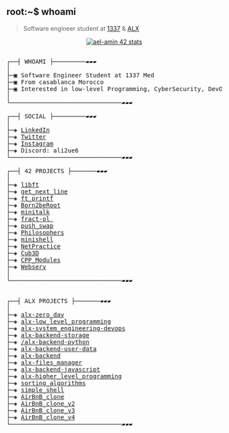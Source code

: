 ## root:~$ whoami
>  Software engineer student at [1337](https://admission.1337.ma/) & [ALX](https://www.alxafrica.com/)


<p align="center">
<a href="https://github.com/oakoudad/badge42"><img src="https://badge.mediaplus.ma/black/ael-amin" alt="ael-amin 42 stats" /></a>
</p>

<pre>

┌──┤ WHOAMI ├─────────▰▰▰
│
├─▣ Software Engineer Student at 1337 Med
├─▣ From casablanca Morocco
├─▣ Interested in low-level Programming, CyberSecurity, DevOps, Netwroking.
│
└───────────────────────────────▰▰▰

┌──┤ SOCIAL ├─────────▰▰▰
│
├─◈ <a href="https://www.linkedin.com/in/el-amine-ali-0650b1181/">LinkedIn</a>
├─◈ <a href="https://x.com/4L1U3">Twitter</a>
├─◈ <a href="https://www.instagram.com/ali_el_amine">Instagram</a>
├─◈ Discord: ali2ue6
└───────────────────────────────▰▰▰

┌──┤ 42 PROJECTS ├───────▰▰▰
│
├─◈ <a href="https://github.com/ael-amin/libft">libft</a>
├─◈ <a href="https://github.com/ael-amin/get_next_line">get_next_line</a>
├─◈ <a href="https://github.com/ael-amin/ft_printf">ft_printf</a>
├─◈ <a href="https://github.com/ael-amin/Born2beRoot">Born2beRoot</a>
├─◈ <a href="https://github.com/ael-amin/minitalk">minitalk</a>
├─◈ <a href="https://github.com/ael-amin/minitalk">fract-ol </a>
├─◈ <a href="https://github.com/ael-amin/push_swap">push_swap</a>
├─◈ <a href="https://github.com/ael-amin/Philosophers">Philosophers</a>
├─◈ <a href="https://github.com/ael-amin/minishell">minishell</a>
├─◈ <a href="https://github.com/ael-amin/NetPractice">NetPractice</a>
├─◈ <a href="https://github.com/ael-amin/cub3d">Cub3D</a>
├─◈ <a href="https://github.com/ael-amin/CPP_Modules">CPP_Modules</a>
├─◈ <a href="https://github.com/amaitou/Webserv">Webserv</a>
│
└───────────────────────────────▰▰▰


┌──┤ ALX PROJECTS ├───────▰▰▰
│
├─◈ <a href="https://github.com/Root-07/alx-zero_day">alx-zero_day</a>
├─◈ <a href="https://github.com/Root-07/alx-low_level_programming">alx-low_level_programming</a>
├─◈ <a href="https://github.com/Root-07/alx-system_engineering-devops">alx-system_engineering-devops</a>
├─◈ <a href="https://github.com/Root-07/alx-backend-storage">alx-backend-storage</a>
├─◈ <a href="https://github.com/Root-07//alx-backend-python">/alx-backend-python</a>
├─◈ <a href="https://github.com/Root-07//alx-backend-user-data">alx-backend-user-data</a>
├─◈ <a href="https://github.com/Root-07/alx-backend">alx-backend</a>
├─◈ <a href="https://github.com/Root-07/alx-files_manager">alx-files_manager</a>
├─◈ <a href="https://github.com/Root-07/alx-backend-javascript">alx-backend-javascript</a>
├─◈ <a href="https://github.com/Root-07/alx-higher_level_programming">alx-higher_level_programming</a>
├─◈ <a href="https://github.com/Root-07/sorting_algorithms">sorting_algorithms</a>
├─◈ <a href="https://github.com/Root-07/simple_shell">simple_shell</a>
├─◈ <a href="https://github.com/Root-07/simple_shell">AirBnB_clone</a>
├─◈ <a href="https://github.com/Root-07/AirBnB_clone_v2">AirBnB_clone_v2</a>
├─◈ <a href="https://github.com/Root-07/AirBnB_clone_v2">AirBnB_clone_v3</a>
├─◈ <a href="https://github.com/Root-07/AirBnB_clone_v2">AirBnB_clone_v4</a>
└───────────────────────────────▰▰▰
